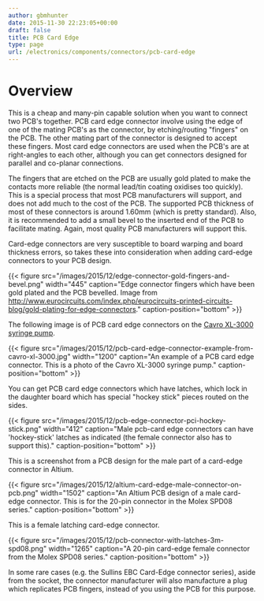 ```yaml
---
author: gbmhunter
date: 2015-11-30 22:23:05+00:00
draft: false
title: PCB Card Edge
type: page
url: /electronics/components/connectors/pcb-card-edge
---
```


# Overview

This is a cheap and many-pin capable solution when you want to connect two PCB's together. PCB card edge connector involve using the edge of one of the mating PCB's as the connector, by etching/routing "fingers" on the PCB. The other mating part of the connector is designed to accept these fingers. Most card edge connectors are used when the PCB's are at right-angles to each other, although you can get connectors designed for parallel and co-planar connections.

The fingers that are etched on the PCB are usually gold plated to make the contacts more reliable (the normal lead/tin coating oxidises too quickly). This is a special process that most PCB manufacturers will support, and does not add much to the cost of the PCB. The supported PCB thickness of most of these connectors is around 1.60mm (which is pretty standard). Also, it is recommended to add a small bevel to the inserted end of the PCB to facilitate mating. Again, most quality PCB manufacturers will support this.

Card-edge connectors are very susceptible to board warping and board thickness errors, so takes these into consideration when adding card-edge connectors to your PCB design.

{{< figure src="/images/2015/12/edge-connector-gold-fingers-and-bevel.png" width="445" caption="Edge connector fingers which have been gold plated and the PCB bevelled. Image from http://www.eurocircuits.com/index.php/eurocircuits-printed-circuits-blog/gold-plating-for-edge-connectors." caption-position="bottom" >}}

The following image is of PCB card edge connectors on the [Cavro XL-3000 syringe pump](http://blog.mbedded.ninja/electronics/teardowns/cavro-xl3000-8-port-syringe-pump-teardown).

{{< figure src="/images/2015/12/pcb-card-edge-connector-example-from-cavro-xl-3000.jpg" width="1200" caption="An example of a PCB card edge connector. This is a photo of the Cavro XL-3000 syringe pump." caption-position="bottom" >}}

You can get PCB card edge connectors which have latches, which lock in the daughter board which has special "hockey stick" pieces routed on the sides.

{{< figure src="/images/2015/12/pcb-edge-connector-pci-hockey-stick.png" width="412" caption="Male pcb-card edge connectors can have 'hockey-stick' latches as indicated (the female connector also has to support this)." caption-position="bottom" >}}

This is a screenshot from a PCB design for the male part of a card-edge connector in Altium.

{{< figure src="/images/2015/12/altium-card-edge-male-connector-on-pcb.png" width="1502" caption="An Altium PCB design of a male card-edge connector. This is for the 20-pin connector in the Molex SPD08 series." caption-position="bottom" >}}

This is a female latching card-edge connector.

{{< figure src="/images/2015/12/pcb-connector-with-latches-3m-spd08.png" width="1265" caption="A 20-pin card-edge female connector from the Molex SPD08 series." caption-position="bottom" >}}

In some rare cases (e.g. the Sullins EBC Card-Edge connector series), aside from the socket, the connector manufacturer will also manufacture a plug which replicates PCB fingers, instead of you using the PCB for this purpose.
